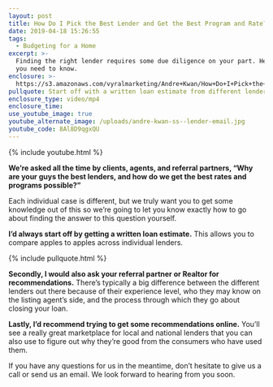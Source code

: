 ```yaml
---
layout: post
title: How Do I Pick the Best Lender and Get the Best Program and Rate?
date: 2019-04-18 15:26:55
tags:
  - Budgeting for a Home
excerpt: >-
  Finding the right lender requires some due diligence on your part. Here’s what
  you need to know.
enclosure: >-
  https://s3.amazonaws.com/vyralmarketing/Andre+Kwan/How+Do+I+Pick+the+Best+Lender+and+Get+the+Best+Program+and+Rate_.mp4
pullquote: Start off with a written loan estimate from different lenders.
enclosure_type: video/mp4
enclosure_time:
use_youtube_image: true
youtube_alternate_image: /uploads/andre-kwan-ss--lender-email.jpg
youtube_code: 8Al8D9qgxQU
---
```


{% include youtube.html %}

**We’re asked all the time by clients, agents, and referral partners, “Why are your guys the best lenders, and how do we get the best rates and programs possible?”&nbsp;**

Each individual case is different, but we truly want you to get some knowledge out of this so we’re going to let you know exactly how to go about finding the answer to this question yourself.

**I’d always start off by getting a written loan estimate.** This allows you to compare apples to apples across individual lenders.&nbsp;

{% include pullquote.html %}

**Secondly, I would also ask your referral partner or Realtor for recommendations.** There’s typically a big difference between the different lenders out there because of their experience level, who they may know on the listing agent’s side, and the process through which they go about closing your loan.

**Lastly, I’d recommend trying to get some recommendations online.** You’ll see a really great marketplace for local and national lenders that you can also use to figure out why they’re good from the consumers who have used them.

If you have any questions for us in the meantime, don’t hesitate to give us a call or send us an email. We look forward to hearing from you soon.